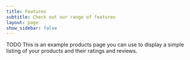 ```yaml
---
title: Features
subtitle: Check out our range of features
layout: page
show_sidebar: false
---
```


TODO
This is an example products page you can use to display a simple listing of your products and their ratings and reviews.